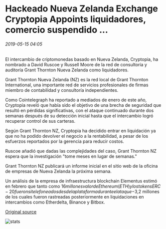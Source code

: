 # Hackeado Nueva Zelanda Exchange Cryptopia Appoints liquidadores, comercio suspendido ...

###### 2019-05-15 04:05

El intercambio de criptomonedas basado en Nueva Zelanda, Cryptopia, ha nombrado a David Ruscoe y Russell Moore de la red de consultoría y auditoría Grant Thornton Nueva Zelanda como liquidadores.

Grant Thornton Nueva Zelanda (NZ) es la red local de Grant Thornton International, una importante red de servicios profesionales de firmas miembro de contabilidad y consultoría independientes.

Como Cointelegraph ha reportado a mediados de enero de este año, Cryptopia reveló que había sido el objetivo de una brecha de seguridad que resultó en pérdidas significativas, con el ataque continuado durante dos semanas después de su detección inicial hasta que el intercambio logró recuperar control de sus carteras.

Según Grant Thornton NZ, Cryptopia ha decidido entrar en liquidación ya que no ha podido devolver el negocio a la rentabilidad, a pesar de los esfuerzos reportados por la gerencia para reducir costos.

Ruscoe añadió que dadas las complejidades del caso, Grant Thornton NZ espera que la investigación "tome meses en lugar de semanas."

Grant Thornton NZ publicará un informe inicial en el sitio web de la oficina de empresas de Nueva Zelanda la próxima semana.

Un análisis de la empresa de infraestructura blockchain Elementus estimó en febrero que tanto como $16 millones valor de Ethereum (ETH) y los tokens ERC-20 fueron sitelefoneados desde la plataforma durante el ataque-$3,2 millones de los cuales fueron rastreadas posteriormente en liquidaciones en intercambios como Etherdelta, Binance y Bitbox.

[Original source](https://cointelegraph.com/news/hacked-new-zealand-exchange-cryptopia-appoints-liquidators-trading-suspended)

![stats](https://c.statcounter.com/11760860/0/a89fa40b/1/ "stats")